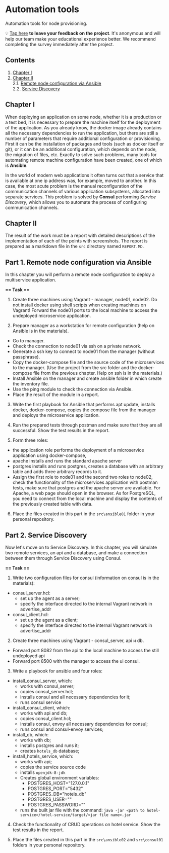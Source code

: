 # Automation tools

Automation tools for node provisioning.

💡 [Tap here](https://new.oprosso.net/p/4cb31ec3f47a4596bc758ea1861fb624) **to leave your feedback on the project**. It's anonymous and will help our team make your educational experience better. We recommend completing the survey immediately after the project.

## Contents

1. [Chapter I](#chapter-i) 
2. [Chapter II](#chapter-ii) \
   2.1. [Remote node configuration via Ansible](#part-1-remote-node-configuration-via-Ansible) \
   2.2. [Service Discovery](#part-2-service-discovery) 

## Chapter I

When deploying an application on some node, whether it is a production or a test bed, it is necessary to prepare the machine itself for the deployment of the application. As you already know, the docker image already contains all the necessary dependencies to run the application, but there are still a number of parameters that require additional configuration or provisioning. First it can be the installation of packages and tools (such as docker itself or git), or it can be an additional configuration, which depends on the node, the migration of files, etc. Exactly to solve such problems, many tools for automating remote machine configuration have been created, one of which is **Ansible**.

In the world of modern web applications it often turns out that a service that is available at one ip address was, for example, moved to another. In this case, the most acute problem is the manual reconfiguration of the communication channels of various application subsystems, allocated into separate services. This problem is solved by **Consul** performing *Service Discovery*, which allows you to automate the process of configuring communication channels.

## Chapter II

The result of the work must be a report with detailed descriptions of the implementation of each of the points with screenshots. The report is prepared as a markdown file in the `src` directory named `REPORT.MD`.

## Part 1. Remote node configuration via Ansible

In this chapter you will perform a remote node configuration to deploy a multiservice application.

**== Task ==**

1) Create three machines using Vagrant - manager, node01, node02. Do not install docker using shell scripts when creating machines on Vagrant! Forward the node01 ports to the local machine to access the undeployed microservice application.

2) Prepare manager as a workstation for remote configuration (help on Ansible is in the materials).
- Go to manager. 
- Check the connection to node01 via ssh on a private network. 
- Generate a ssh key to connect to node01 from the manager (without passphrase). 
- Copy the docker-compose file and the source code of the microservices to the manager. (Use the project from the src folder and the docker-compose file from the previous chapter. Help on ssh is in the materials.)
- Install Ansible on the manager and create ansible folder in which create the inventory file. 
- Use the ping module to check the connection via Ansible. 
- Place the result of the module in a report.

3) Write the first playbook for Ansible that performs apt update, installs docker, docker-compose, copies the compose file from the manager and deploys the microservice application. 

4) Run the prepared tests through postman and make sure that they are all successful. Show the test results in the report.

5) Form three roles: 
 - the application role performs the deployment of a microservice application using docker-compose,
 - apache installs and runs the standard apache server
 - postgres installs and runs postgres, creates a database with an arbitrary table and adds three arbitrary records to it. 
 - Assign the first role to node01 and the second two roles to node02, check the functionality of the microservices application with postman tests, make sure that postgres and the apache server are available. For Apache, a web page should open in the browser. As for PostgreSQL, you need to connect from the local machine and display the contents of the previously created table with data.

6) Place the files created in this part in the `src\ansible01` folder in your personal repository.

## Part 2. Service Discovery

Now let's move on to Service Discovery. In this chapter, you will simulate two remote services, an api and a database, and make a connection between them through Service Discovery using Consul.

**== Task ==**

1) Write two configuration files for consul (information on consul is in the materials):
- consul_server.hcl:
   - set up the agent as a server;
   - specify the interface directed to the internal Vagrant network in advertise_addr
- consul_client.hcl:
   - set up the agent as a client;
   - specify the interface directed to the internal Vagrant network in advertise_addr 


2) Create three machines using Vagrant - consul_server, api и db. 
- Forward port 8082 from the api to the local machine to access the still undeployed api
- Forward port 8500 with the manager to access the ui consul. 

3) Write a playbook for ansible and four roles: 
- install_consul_server, which:
   - works with consul_server;
   - copies consul_server.hcl;
   - installs consul and all necessary dependencies for it;
   - runs consul service
- install_consul_client, which:
   - works with api and db;
   - copies consul_client.hcl;
   - installs consul, envoy all necessary dependencies for consul; 
   - runs consul and consul-envoy services;
- install_db, which:
   - works with db;
   - installs postgres and runs it;
   - creates `hotels_db` database;
- install_hotels_service, which:
   - works with api;
   - copies the service source code
   - installs `openjdk-8-jdk`
   - Creates global environment variables:
      - POSTGRES_HOST="127.0.0.1"
      - POSTGRES_PORT="5432"
      - POSTGRES_DB="hotels_db"
      - POSTGRES_USER="<user name>"
      - POSTGRES_PASSWORD="<user password>"
   - runs the built jar file with the command: `java -jar <path to hotel-service>/hotel-service/target/<jar file name>.jar`

4) Check the functionality of CRUD operations on hotel service. Show the test results in the report.

5) Place the files created in this part in the `src\ansible02` and `src\consul01` folders in your personal repository.
